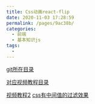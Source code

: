 ```yaml
---
title: Css动画react-flip
date: 2020-11-03 17:28:59
permalink: /pages/9ac38b/
categories:
  - 前端
  - 基本知识js
tags:
  - 
---
```




[git所在目录](https://github.com/joshwcomeau/react-flip-move)

[对应视频教程目录](https://study.163.com/course/courseLearn.htm?courseId=1208990812#/learn/video?lessonId=1278573069&courseId=1208990812)


[视频教程2](https://www.bilibili.com/video/BV1yJ411B7da?p=2)
[css有中间值的过滤效果](https://developer.mozilla.org/zh-CN/docs/Web/CSS/CSS_animated_properties)



